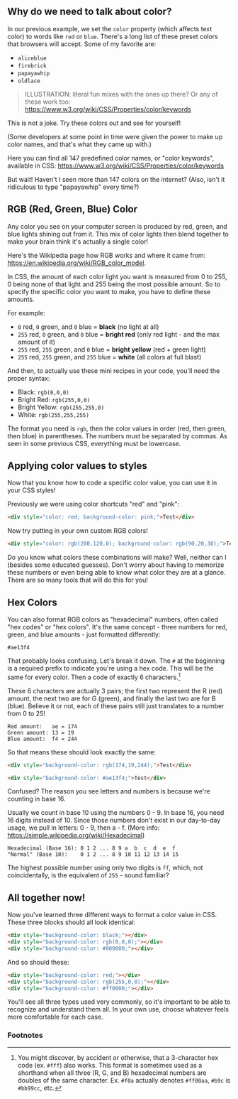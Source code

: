 ## Why do we need to talk about color?

In our previous example, we set the `color` property (which affects text color) to words like `red` or `blue`. There's a long list of these preset colors that browsers will accept. Some of my favorite are:

- `aliceblue`
- `firebrick`
- `papayawhip`
- `oldlace`

> ILLUSTRATION: literal fun mixes with the ones up there? Or any of these work too: https://www.w3.org/wiki/CSS/Properties/color/keywords

This is not a joke. Try these colors out and see for yourself!

(Some developers at some point in time were given the power to make up color names, and that's what they came up with.)

Here you can find all 147 predefined color names, or "color keywords", available in CSS: https://www.w3.org/wiki/CSS/Properties/color/keywords

But wait! Haven't I seen more than 147 colors on the internet? (Also, isn't it ridiculous to type "papayawhip" every time?)

## RGB (Red, Green, Blue) Color

Any color you see on your computer screen is produced by red, green, and blue lights shining out from it. This mix of color lights then blend together to make your brain think it's actually a single color!

Here's the Wikipedia page how RGB works and where it came from: https://en.wikipedia.org/wiki/RGB_color_model.

In CSS, the amount of each color light you want is measured from 0 to 255, 0 being none of that light and 255 being the most possible amount. So to specify the specific color you want to make, you have to define these amounts.

For example:

- `0` red, `0` green, and `0` blue = **black** (no light at all)
- `255` red, `0` green, and `0` blue = **bright red** (only red light - and the max amount of it)
- `255` red, `255` green, and `0` blue = **bright yellow** (red + green light)
- `255` red, `255` green, and `255` blue = **white** (all colors at full blast)

And then, to actually use these mini recipes in your code, you'll need the proper syntax:

- Black: `rgb(0,0,0)`
- Bright Red: `rgb(255,0,0)`
- Bright Yellow: `rgb(255,255,0)`
- White: `rgb(255,255,255)`

The format you need is `rgb`, then the color values in order (red, then green, then blue) in parentheses. The numbers must be separated by commas. As seen in some previous CSS, everything must be lowercase.

## Applying color values to styles

Now that you know how to code a specific color value, you can use it in your CSS styles!

Previously we were using color shortcuts "red" and "pink":

```html
<div style="color: red; background-color: pink;">Test</div>
```

Now try putting in your own custom RGB colors!

```html
<div style="color: rgb(200,120,0); background-color: rgb(90,20,30);">Test</div>
```

Do you know what colors these combinations will make? Well, neither can I (besides some educated guesses). Don't worry about having to memorize these numbers or even being able to know what color they are at a glance. There are so many tools that will do this for you!

## Hex Colors

You can also format RGB colors as "hexadecimal" numbers, often called "hex codes" or "hex colors". It's the same concept - three numbers for red, green, and blue amounts - just formatted differently:

```
#ae13f4
```

That probably looks confusing. Let's break it down. The `#` at the beginning is a required prefix to indicate you're using a hex code. This will be the same for every color. Then a code of exactly 6 characters.[^1]

These 6 characters are actually 3 pairs; the first two represent the R (red) amount, the next two are for G (green), and finally the last two are for B (blue). Believe it or not, each of these pairs still just translates to a number from 0 to 25!

```
Red amount:   ae = 174
Green amount: 13 = 19
Blue amount:  f4 = 244
```

So that means these should look exactly the same:

```html
<div style="background-color: rgb(174,19,244);">Test</div>
```

```html
<div style="background-color: #ae13f4;">Test</div>
```

Confused? The reason you see letters and numbers is because we're counting in base 16.

Usually we count in base 10 using the numbers 0 - 9. In base 16, you need 16 digits instead of 10. Since those numbers don't exist in our day-to-day usage, we pull in letters: 0 - 9, then a - f. (More info: https://simple.wikipedia.org/wiki/Hexadecimal)

```
Hexadecimal (Base 16): 0 1 2 ... 8 9 a  b  c  d  e  f
"Normal" (Base 10):    0 1 2 ... 8 9 10 11 12 13 14 15
```

The highest possible number using only two digits is `ff`, which, not coincidentally, is the equivalent of `255` - sound familiar?

## All together now!

Now you've learned three different ways to format a color value in CSS. These three blocks should all look identical:

```html
<div style="background-color: black;"></div>
<div style="background-color: rgb(0,0,0);"></div>
<div style="background-color: #000000;"></div>
```

And so should these:

```html
<div style="background-color: red;"></div>
<div style="background-color: rgb(255,0,0);"></div>
<div style="background-color: #ff0000;"></div>
```

You'll see all three types used very commonly, so it's important to be able to recognize and understand them all. In your own use, choose whatever feels more comfortable for each case.

### Footnotes

[^1]: You might discover, by accident or otherwise, that a 3-character hex code (ex. `#fff`) also works. This format is sometimes used as a shorthand when all three (R, G, and B) hexadecimal numbers are doubles of the same character. Ex. `#f0a` actually denotes `#ff00aa`, `#b9c` is `#bb99cc`, etc.

